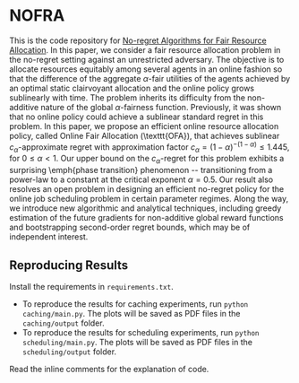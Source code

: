 # NOFRA
This is the code repository for [No-regret Algorithms for Fair Resource Allocation](https://arxiv.org/abs/2303.06396). In this paper, we consider a fair resource allocation problem in the no-regret setting against an unrestricted adversary. The objective is to allocate resources equitably among several agents in an online fashion so that the difference of the aggregate $\alpha$-fair utilities of the agents achieved by an optimal static clairvoyant allocation and the online policy grows sublinearly with time. The problem inherits its difficulty from the non-additive nature of the global $\alpha$-fairness function. Previously, it was shown that no online policy could achieve a sublinear standard regret in this problem. In this paper, we propose an efficient online resource allocation policy, called Online Fair Allocation (\texttt{OFA}), that achieves sublinear $c_\alpha$-approximate regret with approximation factor $c_\alpha=(1-\alpha)^{-(1-\alpha)}\leq 1.445,$ for $0\leq \alpha < 1$. Our upper bound on the $c_\alpha$-regret for this problem exhibits a surprising \emph{phase transition} phenomenon -- transitioning from a power-law to a constant at the critical exponent $\alpha=0.5.$  Our result also resolves an open problem in designing an efficient no-regret policy for the online job scheduling problem in certain parameter regimes. Along the way, we introduce new algorithmic and analytical techniques, including greedy estimation of the future gradients for non-additive global reward functions and bootstrapping second-order regret bounds, which may be of independent interest.

## Reproducing Results
Install the requirements in `requirements.txt`.
- To reproduce the results for caching experiments, run `python caching/main.py`. The plots will be saved as PDF files in the `caching/output` folder.
- To reproduce the results for scheduling experiments, run `python scheduling/main.py`. The plots will be saved as PDF files in the `scheduling/output` folder.

Read the inline comments for the explanation of code. 
